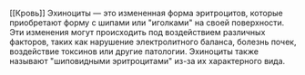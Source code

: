 [[Кровь]]
Эхиноциты — это измененная форма эритроцитов, которые приобретают форму с шипами или "иголками" на своей поверхности. Эти изменения могут происходить под воздействием различных факторов, таких как нарушение электролитного баланса, болезнь почек, воздействие токсинов или другие патологии. Эхиноциты также называют "шиповидными эритроцитами" из-за их характерного вида.